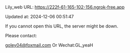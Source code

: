 Lily_web URL: https://222f-61-165-102-156.ngrok-free.app

Updated at: 2024-12-06 00:51:47

If you cannot open this URL, the server might be down.

Please contact: 

goley04@foxmail.com Or Wechat:GL_yeaH